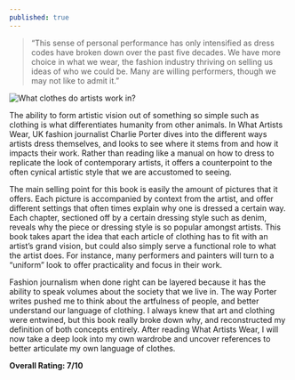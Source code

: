 ```yaml
---
published: true
---
```

> “This sense of personal performance has only intensified as dress codes have broken down over the past five decades. We have more choice in what we wear, the fashion industry thriving on selling us ideas of who we could be. Many are willing performers, though we may not like to admit it.”

![What clothes do artists work in?](https://image-cdn.hypb.st/https%3A%2F%2Fhypebeast.com%2Fimage%2F2021%2F05%2Fcharlie-porter-what-artists-wear-1.jpg?q=90&w=1400&cbr=1&fit=max)

The ability to form artistic vision out of something so simple such as clothing is what differentiates humanity from other animals. In What Artists Wear, UK fashion journalist Charlie Porter dives into the different ways artists dress themselves, and looks to see where it stems from and how it impacts their work. Rather than reading like a manual on how to dress to replicate the look of contemporary artists, it offers a counterpoint to the often cynical artistic style that we are accustomed to seeing.

The main selling point for this book is easily the amount of pictures that it offers. Each picture is accompanied by context from the artist, and offer different settings that often times explain why one is dressed a certain way. Each chapter, sectioned off by a certain dressing style such as denim, reveals why the piece or dressing style is so popular amongst artists. This book takes apart the idea that each article of clothing has to fit with an artist’s grand vision, but could also simply serve a functional role to what the artist does. For instance, many performers and painters will turn to a “uniform” look to offer practicality and focus in their work.

Fashion journalism when done right can be layered because it has the ability to speak volumes about the society that we live in. The way Porter writes pushed me to think about the artfulness of people, and better understand our language of clothing. I always knew that art and clothing were entwined, but this book really broke down why, and reconstructed my definition of both concepts entirely. After reading What Artists Wear, I will now take a deep look into my own wardrobe and uncover references to better articulate my own language of clothes.

**Overall Rating: 7/10**
